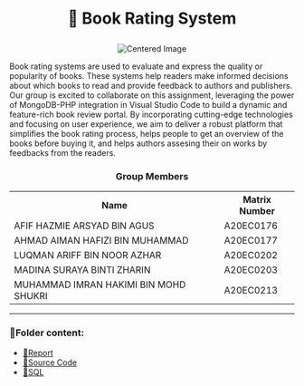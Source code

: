 <h1><p align='center'>📖 Book Rating System</p></h1>
<p align="center">
  <img src="images/books.png" alt="Centered Image">
</p>

<p>Book rating systems are used to evaluate and express the quality or popularity of books. These systems help readers make informed decisions about which books to read and provide feedback to authors and publishers. Our group is excited to collaborate on this assignment, leveraging the power of MongoDB-PHP integration in Visual Studio Code to build a dynamic and feature-rich book review portal. By incorporating cutting-edge technologies and focusing on user experience, we aim to deliver a robust platform that simplifies the book rating process, helps people to get an overview of the books before buying it, and helps authors assesing their on works by feedbacks from the readers. </p>


<h3><p align='center'>Group Members</p></h3>

 <table align='center'>
   <tr>
     <th>Name</th>
     <th>Matrix Number</th>
   </tr>
 
   <tr>
     <td>AFIF HAZMIE ARSYAD BIN AGUS</td>
     <td>A20EC0176</td>
   </tr>
 
   <tr>
     <td>AHMAD AIMAN HAFIZI BIN MUHAMMAD</td>
     <td>A20EC0177</td>
   </tr>
 
   <tr>
     <td>LUQMAN ARIFF BIN NOOR AZHAR</td>
     <td>A20EC0202</td>
   </tr>
 
   <tr>
     <td>MADINA SURAYA BINTI ZHARIN</td>
     <td>A20EC0203</td>
   </tr>
 
   <tr>
     <td>MUHAMMAD IMRAN HAKIMI BIN MOHD SHUKRI</td>
     <td>A20EC0213</td>
   </tr>
 
</table>

---

### 📂Folder content:

* [📖Report](https://github.com/drshahizan/special-topic-data-engineering/blob/main/materials/mongodb/submission/Noctua/report.md)
* [📄Source Code](https://github.com/drshahizan/special-topic-data-engineering/blob/main/materials/mongodb/submission/Noctua/mini_projects)
* [📃SQL](https://github.com/drshahizan/special-topic-data-engineering/tree/main/materials/mongodb/submission/Noctua)









